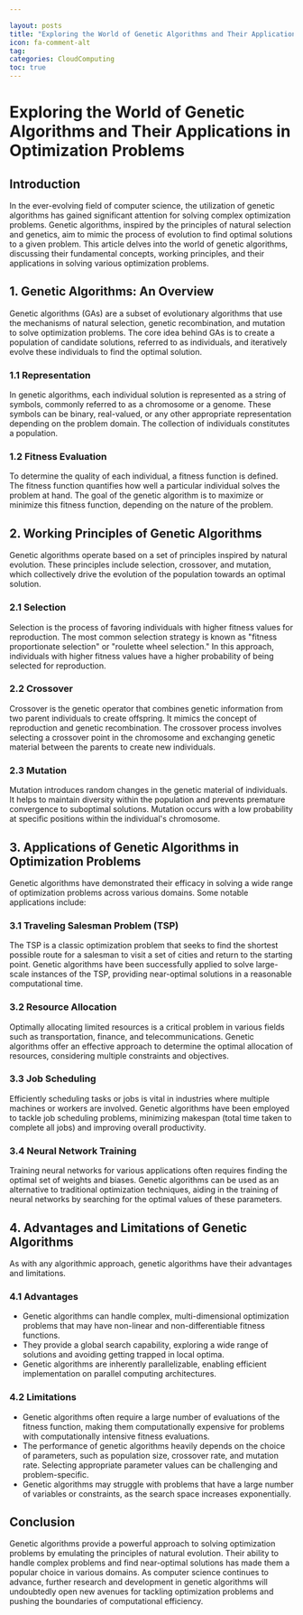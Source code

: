 ```yaml
---

layout: posts
title: "Exploring the World of Genetic Algorithms and Their Applications in Optimization Problems"
icon: fa-comment-alt
tag:
categories: CloudComputing
toc: true
---
```




# Exploring the World of Genetic Algorithms and Their Applications in Optimization Problems

## Introduction
In the ever-evolving field of computer science, the utilization of genetic algorithms has gained significant attention for solving complex optimization problems. Genetic algorithms, inspired by the principles of natural selection and genetics, aim to mimic the process of evolution to find optimal solutions to a given problem. This article delves into the world of genetic algorithms, discussing their fundamental concepts, working principles, and their applications in solving various optimization problems.

## 1. Genetic Algorithms: An Overview
Genetic algorithms (GAs) are a subset of evolutionary algorithms that use the mechanisms of natural selection, genetic recombination, and mutation to solve optimization problems. The core idea behind GAs is to create a population of candidate solutions, referred to as individuals, and iteratively evolve these individuals to find the optimal solution.

### 1.1 Representation
In genetic algorithms, each individual solution is represented as a string of symbols, commonly referred to as a chromosome or a genome. These symbols can be binary, real-valued, or any other appropriate representation depending on the problem domain. The collection of individuals constitutes a population.

### 1.2 Fitness Evaluation
To determine the quality of each individual, a fitness function is defined. The fitness function quantifies how well a particular individual solves the problem at hand. The goal of the genetic algorithm is to maximize or minimize this fitness function, depending on the nature of the problem.

## 2. Working Principles of Genetic Algorithms
Genetic algorithms operate based on a set of principles inspired by natural evolution. These principles include selection, crossover, and mutation, which collectively drive the evolution of the population towards an optimal solution.

### 2.1 Selection
Selection is the process of favoring individuals with higher fitness values for reproduction. The most common selection strategy is known as "fitness proportionate selection" or "roulette wheel selection." In this approach, individuals with higher fitness values have a higher probability of being selected for reproduction.

### 2.2 Crossover
Crossover is the genetic operator that combines genetic information from two parent individuals to create offspring. It mimics the concept of reproduction and genetic recombination. The crossover process involves selecting a crossover point in the chromosome and exchanging genetic material between the parents to create new individuals.

### 2.3 Mutation
Mutation introduces random changes in the genetic material of individuals. It helps to maintain diversity within the population and prevents premature convergence to suboptimal solutions. Mutation occurs with a low probability at specific positions within the individual's chromosome.

## 3. Applications of Genetic Algorithms in Optimization Problems
Genetic algorithms have demonstrated their efficacy in solving a wide range of optimization problems across various domains. Some notable applications include:

### 3.1 Traveling Salesman Problem (TSP)
The TSP is a classic optimization problem that seeks to find the shortest possible route for a salesman to visit a set of cities and return to the starting point. Genetic algorithms have been successfully applied to solve large-scale instances of the TSP, providing near-optimal solutions in a reasonable computational time.

### 3.2 Resource Allocation
Optimally allocating limited resources is a critical problem in various fields such as transportation, finance, and telecommunications. Genetic algorithms offer an effective approach to determine the optimal allocation of resources, considering multiple constraints and objectives.

### 3.3 Job Scheduling
Efficiently scheduling tasks or jobs is vital in industries where multiple machines or workers are involved. Genetic algorithms have been employed to tackle job scheduling problems, minimizing makespan (total time taken to complete all jobs) and improving overall productivity.

### 3.4 Neural Network Training
Training neural networks for various applications often requires finding the optimal set of weights and biases. Genetic algorithms can be used as an alternative to traditional optimization techniques, aiding in the training of neural networks by searching for the optimal values of these parameters.

## 4. Advantages and Limitations of Genetic Algorithms
As with any algorithmic approach, genetic algorithms have their advantages and limitations.

### 4.1 Advantages
- Genetic algorithms can handle complex, multi-dimensional optimization problems that may have non-linear and non-differentiable fitness functions.
- They provide a global search capability, exploring a wide range of solutions and avoiding getting trapped in local optima.
- Genetic algorithms are inherently parallelizable, enabling efficient implementation on parallel computing architectures.

### 4.2 Limitations
- Genetic algorithms often require a large number of evaluations of the fitness function, making them computationally expensive for problems with computationally intensive fitness evaluations.
- The performance of genetic algorithms heavily depends on the choice of parameters, such as population size, crossover rate, and mutation rate. Selecting appropriate parameter values can be challenging and problem-specific.
- Genetic algorithms may struggle with problems that have a large number of variables or constraints, as the search space increases exponentially.

## Conclusion
Genetic algorithms provide a powerful approach to solving optimization problems by emulating the principles of natural evolution. Their ability to handle complex problems and find near-optimal solutions has made them a popular choice in various domains. As computer science continues to advance, further research and development in genetic algorithms will undoubtedly open new avenues for tackling optimization problems and pushing the boundaries of computational efficiency.